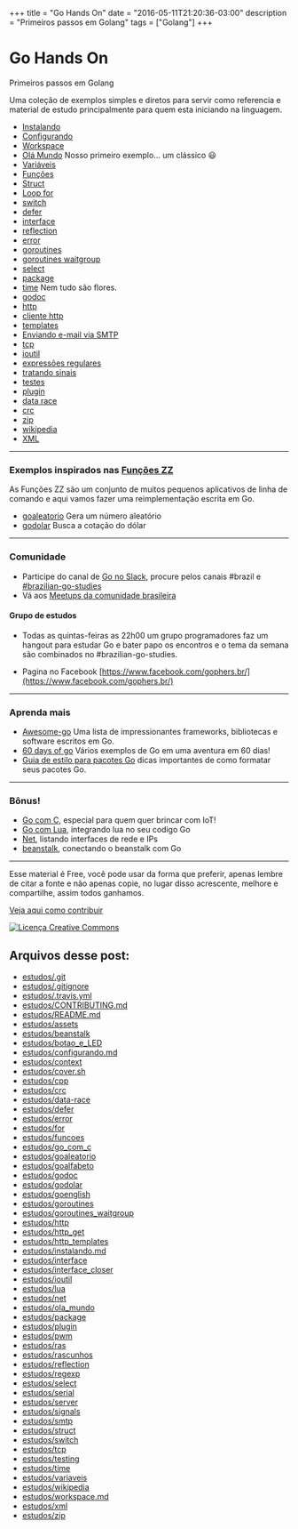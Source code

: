 +++
title = "Go Hands On"
date = "2016-05-11T21:20:36-03:00"
description = "Primeiros passos em Golang"
tags = ["Golang"]
+++

# Go Hands On

Primeiros passos em Golang

Uma coleção de exemplos simples e diretos para servir como referencia e material de estudo principalmente para quem esta iniciando na linguagem.

- [Instalando](instalando.md)
- [Configurando](configurando.md)
- [Workspace](workspace.md)
- [Olá Mundo](./ola_mundo/) Nosso primeiro exemplo... um clássico :smiley:
- [Variáveis](./variaveis/)
- [Funções](./funcoes/)
- [Struct](./struct/)
- [Loop for](./for/)
- [switch](./switch/)
- [defer](./defer/)
- [interface](./interface/)
- [reflection](./reflection/)
- [error](./error/)
- [goroutines](./goroutines/)
- [goroutines waitgroup](./goroutines_waitgroup/)
- [select](./select/)
- [package](./package/)
- [time](./time/) Nem tudo são flores.
- [godoc](./godoc/)
- [http](./http/)
- [cliente http](./http_get/)
- [templates](./http_templates/)
- [Enviando e-mail via SMTP](./smtp/)
- [tcp](./tcp/)
- [ioutil](./ioutil/)
- [expressões regulares](./regexp/)
- [tratando sinais](./signals/)
- [testes](./testing/)
- [plugin](./plugin/)
- [data race](./data-race/)
- [crc](./crc/)
- [zip](./zip/)
- [wikipedia](./wikipedia/)
- [XML](./xml/)

---
### Exemplos inspirados nas [Funções ZZ](http://funcoeszz.net)

As Funções ZZ são um conjunto de muitos pequenos aplicativos de linha de comando e aqui vamos fazer uma reimplementação escrita em Go.

- [goaleatorio](./goaleatorio) Gera um número aleatório
- [godolar](./godolar) Busca a cotação do dólar


---
### Comunidade

- Participe do canal de [Go no Slack](https://invite.slack.golangbridge.org), procure pelos canais #brazil e [#brazilian-go-studies](http://gophers.slack.com/messages/brasilian-go-studies)
- Vá aos [Meetups da comunidade brasileira](https://www.meetup.com/pt-BR/golangbr/)

#### Grupo de estudos
- Todas as quintas-feiras as 22h00 um grupo programadores faz um hangout para estudar Go e bater papo os encontros e o tema da semana são combinados no #brazilian-go-studies.

- Pagina no Facebook [https://www.facebook.com/gophers.br/](https://www.facebook.com/gophers.br/)

---
### Aprenda mais
- [Awesome-go](https://github.com/avelino/awesome-go) Uma lista de impressionantes frameworks, bibliotecas e software escritos em Go.
- [60 days of go](https://github.com/cassiobotaro/60-days-of-go) Vários exemplos de Go em uma aventura em 60 dias!
- [Guia de estilo para pacotes Go](https://medium.com/@avelino0/guia-de-estilo-para-pacotes-go-7e3ef10c017f) dicas importantes de como formatar seus pacotes Go.

---
### Bônus!
- [Go com C](./go_com_c/), especial para quem quer brincar com IoT!
- [Go com Lua](./lua/), integrando lua no seu codigo Go
- [Net](./net/), listando interfaces de rede e IPs
- [beanstalk](./beanstalk/), conectando o beanstalk com Go

---
Esse material é Free, você pode usar da forma que preferir, apenas lembre de citar a fonte e não apenas copie, no lugar disso acrescente, melhore e compartilhe, assim todos ganhamos.

[Veja aqui como contribuir](CONTRIBUTING.md)

<a rel="license" href="http://creativecommons.org/licenses/by-sa/4.0/"><img alt="Licença Creative Commons" style="border-width:0" src="https://i.creativecommons.org/l/by-sa/4.0/88x31.png" /></a>

## Arquivos desse post:

- [estudos/.git](https://github.com/go-br/estudos/blob/master/estudos/.git)
- [estudos/.gitignore](https://github.com/go-br/estudos/blob/master/estudos/.gitignore)
- [estudos/.travis.yml](https://github.com/go-br/estudos/blob/master/estudos/.travis.yml)
- [estudos/CONTRIBUTING.md](https://github.com/go-br/estudos/blob/master/estudos/CONTRIBUTING.md)
- [estudos/README.md](https://github.com/go-br/estudos/blob/master/estudos/README.md)
- [estudos/assets](https://github.com/go-br/estudos/blob/master/estudos/assets)
- [estudos/beanstalk](https://github.com/go-br/estudos/blob/master/estudos/beanstalk)
- [estudos/botao_e_LED](https://github.com/go-br/estudos/blob/master/estudos/botao_e_LED)
- [estudos/configurando.md](https://github.com/go-br/estudos/blob/master/estudos/configurando.md)
- [estudos/context](https://github.com/go-br/estudos/blob/master/estudos/context)
- [estudos/cover.sh](https://github.com/go-br/estudos/blob/master/estudos/cover.sh)
- [estudos/cpp](https://github.com/go-br/estudos/blob/master/estudos/cpp)
- [estudos/crc](https://github.com/go-br/estudos/blob/master/estudos/crc)
- [estudos/data-race](https://github.com/go-br/estudos/blob/master/estudos/data-race)
- [estudos/defer](https://github.com/go-br/estudos/blob/master/estudos/defer)
- [estudos/error](https://github.com/go-br/estudos/blob/master/estudos/error)
- [estudos/for](https://github.com/go-br/estudos/blob/master/estudos/for)
- [estudos/funcoes](https://github.com/go-br/estudos/blob/master/estudos/funcoes)
- [estudos/go_com_c](https://github.com/go-br/estudos/blob/master/estudos/go_com_c)
- [estudos/goaleatorio](https://github.com/go-br/estudos/blob/master/estudos/goaleatorio)
- [estudos/goalfabeto](https://github.com/go-br/estudos/blob/master/estudos/goalfabeto)
- [estudos/godoc](https://github.com/go-br/estudos/blob/master/estudos/godoc)
- [estudos/godolar](https://github.com/go-br/estudos/blob/master/estudos/godolar)
- [estudos/goenglish](https://github.com/go-br/estudos/blob/master/estudos/goenglish)
- [estudos/goroutines](https://github.com/go-br/estudos/blob/master/estudos/goroutines)
- [estudos/goroutines_waitgroup](https://github.com/go-br/estudos/blob/master/estudos/goroutines_waitgroup)
- [estudos/http](https://github.com/go-br/estudos/blob/master/estudos/http)
- [estudos/http_get](https://github.com/go-br/estudos/blob/master/estudos/http_get)
- [estudos/http_templates](https://github.com/go-br/estudos/blob/master/estudos/http_templates)
- [estudos/instalando.md](https://github.com/go-br/estudos/blob/master/estudos/instalando.md)
- [estudos/interface](https://github.com/go-br/estudos/blob/master/estudos/interface)
- [estudos/interface_closer](https://github.com/go-br/estudos/blob/master/estudos/interface_closer)
- [estudos/ioutil](https://github.com/go-br/estudos/blob/master/estudos/ioutil)
- [estudos/lua](https://github.com/go-br/estudos/blob/master/estudos/lua)
- [estudos/net](https://github.com/go-br/estudos/blob/master/estudos/net)
- [estudos/ola_mundo](https://github.com/go-br/estudos/blob/master/estudos/ola_mundo)
- [estudos/package](https://github.com/go-br/estudos/blob/master/estudos/package)
- [estudos/plugin](https://github.com/go-br/estudos/blob/master/estudos/plugin)
- [estudos/pwm](https://github.com/go-br/estudos/blob/master/estudos/pwm)
- [estudos/ras](https://github.com/go-br/estudos/blob/master/estudos/ras)
- [estudos/rascunhos](https://github.com/go-br/estudos/blob/master/estudos/rascunhos)
- [estudos/reflection](https://github.com/go-br/estudos/blob/master/estudos/reflection)
- [estudos/regexp](https://github.com/go-br/estudos/blob/master/estudos/regexp)
- [estudos/select](https://github.com/go-br/estudos/blob/master/estudos/select)
- [estudos/serial](https://github.com/go-br/estudos/blob/master/estudos/serial)
- [estudos/server](https://github.com/go-br/estudos/blob/master/estudos/server)
- [estudos/signals](https://github.com/go-br/estudos/blob/master/estudos/signals)
- [estudos/smtp](https://github.com/go-br/estudos/blob/master/estudos/smtp)
- [estudos/struct](https://github.com/go-br/estudos/blob/master/estudos/struct)
- [estudos/switch](https://github.com/go-br/estudos/blob/master/estudos/switch)
- [estudos/tcp](https://github.com/go-br/estudos/blob/master/estudos/tcp)
- [estudos/testing](https://github.com/go-br/estudos/blob/master/estudos/testing)
- [estudos/time](https://github.com/go-br/estudos/blob/master/estudos/time)
- [estudos/variaveis](https://github.com/go-br/estudos/blob/master/estudos/variaveis)
- [estudos/wikipedia](https://github.com/go-br/estudos/blob/master/estudos/wikipedia)
- [estudos/workspace.md](https://github.com/go-br/estudos/blob/master/estudos/workspace.md)
- [estudos/xml](https://github.com/go-br/estudos/blob/master/estudos/xml)
- [estudos/zip](https://github.com/go-br/estudos/blob/master/estudos/zip)
